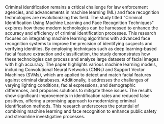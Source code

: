 Criminal identification remains a critical challenge for law enforcement agencies, and advancements in machine learning (ML) and face recognition technologies are revolutionizing this field. The study titled "Criminal Identification Using Machine Learning and Face Recognition Techniques" explores how these modern technologies can be harnessed to enhance the accuracy and efficiency of criminal identification processes. This research focuses on integrating machine learning algorithms with advanced face recognition systems to improve the precision of identifying suspects and verifying identities. By employing techniques such as deep learning-based facial feature extraction and classification, the study demonstrates how these technologies can process and analyze large datasets of facial images with high accuracy. The paper highlights various machine learning models, including Convolutional Neural Networks (CNNs) and Support Vector Machines (SVMs), which are applied to detect and match facial features against criminal databases. Additionally, it addresses the challenges of varying lighting conditions, facial expressions, and demographic differences, and proposes solutions to mitigate these issues. The results show significant improvements in identification rates and reduced false positives, offering a promising approach to modernizing criminal identification methods. This research underscores the potential of combining machine learning and face recognition to enhance public safety and streamline investigative processes.
